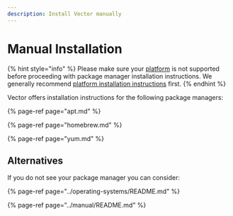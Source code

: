 ```yaml
---
description: Install Vector manually
---
```


# Manual Installation

{% hint style="info" %}
Please make sure your [platform][docs.platforms] is not supported before proceeding
with package manager installation instructions. We generally recommend
[platform installation instructions][docs.platforms] first.
{% endhint %}

Vector offers installation instructions for the following package managers:

{% page-ref page="apt.md" %}

{% page-ref page="homebrew.md" %}

{% page-ref page="yum.md" %}

## Alternatives

If you do not see your package manager you can consider:

{% page-ref page="../operating-systems/README.md" %}

{% page-ref page="../manual/README.md" %}


[docs.platforms]: ../../../setup/installation/platforms
